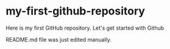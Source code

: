 # my-first-github-repository
Here is my first GitHub repository. Let's get started with Github

README.md file was just edited manually.

